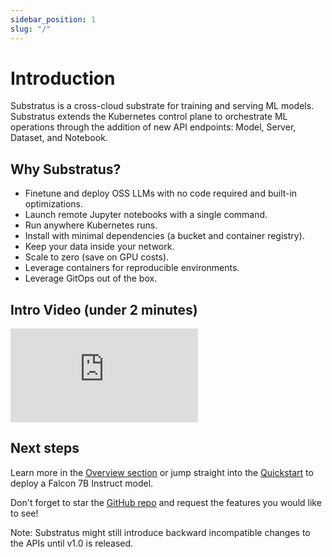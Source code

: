 ```yaml
---
sidebar_position: 1
slug: "/"
---
```


# Introduction

Substratus is a cross-cloud substrate for training and serving ML models. Substratus extends the Kubernetes control plane to orchestrate ML operations through the addition of new API endpoints: Model, Server, Dataset, and Notebook.

## Why Substratus?

* Finetune and deploy OSS LLMs with no code required and built-in optimizations.
* Launch remote Jupyter notebooks with a single command.
* Run anywhere Kubernetes runs.
* Install with minimal dependencies (a bucket and container registry).
* Keep your data inside your network.
* Scale to zero (save on GPU costs).
* Leverage containers for reproducible environments.
* Leverage GitOps out of the box.

## Intro Video (under 2 minutes)

<div class="video-container">
  <iframe class="video" src="https://www.youtube.com/embed/CLyXKJHIQ6A" title="YouTube video player" frameborder="0" allow="accelerometer; autoplay; clipboard-write; encrypted-media; gyroscope; picture-in-picture; web-share" allowfullscreen></iframe>
</div>

## Next steps

Learn more in the [Overview section](./overview.md) or jump straight into the [Quickstart](./quickstart.md) to deploy a Falcon 7B Instruct model.

Don't forget to star the [GitHub repo](https://github.com/substratusai/substratus) and request the features you would like to see!

Note: Substratus might still introduce backward incompatible changes to the APIs until v1.0 is released.